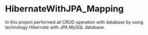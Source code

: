 # HibernateWithJPA_Mapping
In this project performed all CRUD operation with database by using technology Hibernate with JPA MySQL database.
